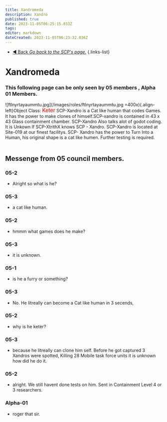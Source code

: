```yaml
---
title: Xandromeda
description: Xandro
published: true
date: 2023-11-05T06:25:15.033Z
tags: 
editor: markdown
dateCreated: 2023-11-05T06:23:32.036Z
---
```


- [:arrow_backward: Back *Go back to the SCP's page.*](/en/game/scps#scps)
{.links-list}
# Xandromeda
### This following page can be only seen by 05 members , Alpha 01 Members.
![ftlnyrtayaummtu.jpg](/images/roles/ftlnyrtayaummtu.jpg =400x){.align-left}Object Class</big>: <font color="#f70004"><big>Keter</big></font>
SCP-Xandro is a Cat like human that codes Games. It has the power to make clones of himself.SCP-xandro is contained in 43 x 43 Glass containment chamber. SCP-Xandro Also talks alot of godot coding. It is Unkown If SCP-XtrithX knows SCP - Xandro. SCP-Xandro is located at Site-019 at our finest facilitys. SCP- Xandro has the power to Turn Into a Human, his original shape is a cat like humen. Further testing is required.
‎ 
‎ 
‎ 
‎ 
‎ 
‎ 
‎ 
‎ 
‎ 
‎ 
‎ 
‎
‎
‎
## Messenge from 05 council members.
### 05-2
- Alright so what is he?
### 05-3 
- a cat like human.
### 05-2
- hmmm what games does he make?
### 05-3
- it is unknown.
### 05-1 
- is he a furry or something?
### 05-3
- No. He litreally can become a Cat like human in 3 secends, 
### 05-2 
- why is he keter?
### 05-3
- because he litreally can clone him self. Before he got captured 3 Xandros were spotted, Killing 28 Mobile task force units it is unknown how did he do it.
### 05-2
- alright. We still havent done tests on him. Sent in Containment Level 4 or 3 researchers.
### Alpha-01
- roger that sir.
